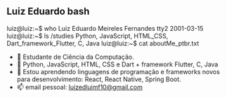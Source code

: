 ## Luiz Eduardo bash
luiz@luiz:~$ who
Luiz Eduardo Meireles Fernandes    tty2    2001-03-15
luiz@luiz:~$ ls /studies
Python, JavaScript, HTML_CSS, Dart_framework_Flutter, C, Java
luiz@luiz:~$ cat aboutMe_ptbr.txt
- 🏫 Estudante de Ciência da Computação.
- 🧰 Python, JavaScript, HTML, CSS e Dart + framework Flutter, C, Java
- 🌱 Estou aprendendo linguagens de programação e frameworks novos para desenvolvimento: React, React Native, Spring Boot.
- 📫 email pessoal: luizedluimf10@gmail.com

